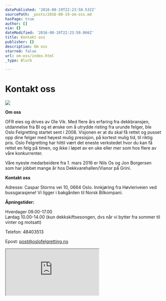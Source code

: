 ```yaml
---
datePublished: '2016-08-19T22:23:50.532Z'
sourcePath: _posts/2016-08-19-om-oss.md
hasPage: true
author: []
via: {}
dateModified: '2016-08-19T22:23:50.066Z'
title: Kontakt oss
publisher: {}
description: Om oss
starred: false
url: om-oss/index.html
_type: Blurb

---
```

# Kontakt oss
![](https://the-grid-user-content.s3-us-west-2.amazonaws.com/ac3d7e08-f40a-43ef-a794-bc4ea7fb16c8.jpg)

**Om oss**

OFR eies og drives av Ole Vik. Med flere års erfaring fra dekkbransjen, utdannelse fra BI og et ønske om å utrydde risting fra urunde felger, ble Oslo Felgretting startet sent i 2008\. Visjonen er at du skal få rettet og pusset opp dine felger med høyest mulig presisjon, på kortest mulig tid, til riktig pris. Oslo Felgretting har hittil vært det eneste verkstedet hvor du kan få rettet en felg på timen, og ikke i løpet av en uke eller mer som hos flere av våre konkurrenter.

Våre nyeste medarbeidere fra 1\. mars 2016 er Nils Os og Jon Borgersen som har jobbet mange år hos Dekkvarehallen/Vianor på Grini.

**Kontakt oss**

Adresse: Caspar Storms vei 10, 0664 Oslo. Innkjøring fra Høvleriveien ved bussgarasjene! Vi ligger i bakgården til Norsk Bilkompani.

**Åpningstider:**

Hverdager 09.00-17.00   
Lørdag 10.00-14.00 (kun dekkskiftsesongen, dvs når vi bytter fra sommer til vinter og motsatt)

Telefon: 48403513

Epost: [post@oslofelgretting.no][0]

<iframe src="https://the-grid.github.io/ed-location/?latitude=20&amp;longitude=-35&amp;zoom=16&amp;address=Caspar%20Storms%20vei%2010%2C%20Oslo%2C%200664%20Oslo%2C%20Norway" style=""></iframe>



[0]: mailto:post@oslofelgretting.no